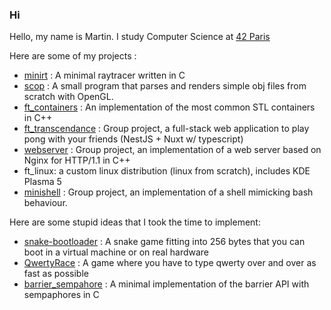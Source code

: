 ### Hi

Hello, my name is Martin. I study Computer Science at [42 Paris](https://42.fr)

Here are some of my projects : 
* [minirt](https://github.com/yorncl/minirt) : A minimal raytracer written in C
* [scop](https://github.com/yorncl/scop) : A small program that parses and renders simple obj files from scratch with OpenGL.
* [ft_containers](https://github.com/yorncl/ft_containers) : An implementation of the most common STL containers in C++
* [ft_transcendance](https://github.com/Trbonnes/ft_transcendance) : Group project, a full-stack web application to play pong with your friends (NestJS + Nuxt w/ typescript)
* [webserver](https://github.com/paulineggf/webserver) : Group project, an implementation of a web server based on Nginx for HTTP/1.1 in C++
* ft_linux: a custom linux distribution (linux from scratch), includes KDE Plasma 5
* [minishell](https://github.com/tvideira/minishell) : Group project, an implementation of a shell mimicking bash behaviour.

Here are some stupid ideas that I took the time to implement: 
* [snake-bootloader](https://github.com/yorncl/snake-bootloader) : A snake game fitting into 256 bytes that you can boot in a virtual machine or on real hardware
* [QwertyRace](https://github.com/yorncl/qwertyrace) : A game where you have to type qwerty over and over as fast as possible
* [barrier_sempahore](https://github.com/yorncl/barrier_semaphore) : A minimal implementation of the barrier API with sempaphores in C

